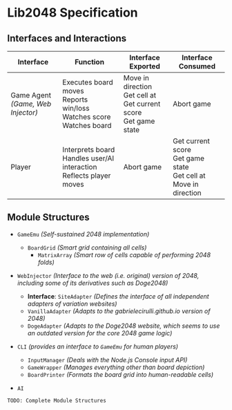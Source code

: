 # Lib2048 Specification

## Interfaces and Interactions

| Interface                            | Function                                                                   | Interface Exported                                                      | Interface Consumed                                                      |
| ------------------------------------ | -------------------------------------------------------------------------- | ----------------------------------------------------------------------- | ----------------------------------------------------------------------- |
| Game Agent<br>_(Game, Web Injector)_ | Executes board moves<br>Reports win/loss<br>Watches score<br>Watches board | Move in direction<br>Get cell at<br>Get current score<br>Get game state | Abort game                                                              |
| Player                               | Interprets board<br>Handles user/AI interaction<br>Reflects player moves   | Abort game                                                              | Get current score<br>Get game state<br>Get cell at<br>Move in direction |

## Module Structures

- `GameEmu` _(Self-sustained 2048 implementation)_
    - `BoardGrid` _(Smart grid containing all cells)_
        - `MatrixArray` _(Smart row of cells capable of performing 2048 folds)_

- `WebInjector` _(Interface to the web (i.e. original) version of 2048, including some of its derivatives such as Doge2048)_
    - **Interface**: `SiteAdapter` _(Defines the interface of all independent adapters of variation websites)_
    - `VanillaAdapter` _(Adapts to the gabrielecirulli.github.io version of 2048)_
    - `DogeAdapter` _(Adapts to the Doge2048 website, which seems to use an outdated version for the core 2048 game logic)_

- `CLI` _(provides an interface to `GameEmu` for human players)_
    - `InputManager` _(Deals with the Node.js Console input API)_
    - `GameWrapper` _(Manages everything other than board depiction)_
    - `BoardPrinter` _(Formats the board grid into human-readable cells)_

- `AI`

`TODO: Complete Module Structures`